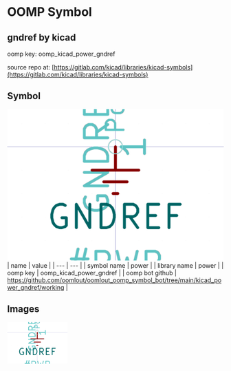 # OOMP Symbol  
## gndref  by kicad  
  
oomp key: oomp_kicad_power_gndref  
  
source repo at: [https://gitlab.com/kicad/libraries/kicad-symbols](https://gitlab.com/kicad/libraries/kicad-symbols)  
## Symbol  
  
[![working.png](working_600.png)](working.png)  
| name | value | 
| --- | --- | 
| symbol name | power | 
| library name | power | 
| oomp key | oomp_kicad_power_gndref | 
| oomp bot github | https://github.com/oomlout/oomlout_oomp_symbol_bot/tree/main/kicad_power_gndref/working | 
## Images  
  
[![working.png](working_140.png)](working.png)  
